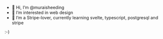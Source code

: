 - 👋 Hi, I’m @muraisheeding
- 👀 I’m interested in web design
- 🌱 I’m a Stripe-lover, currently learning svelte, typescript, postgresql and stripe

:-)
